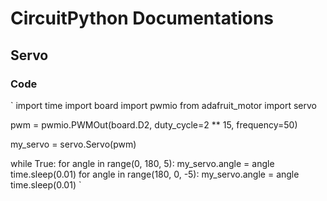 # CircuitPython Documentations
## Servo
### Code
`
import time
import board
import pwmio
from adafruit_motor import servo

pwm = pwmio.PWMOut(board.D2, duty_cycle=2 ** 15, frequency=50)

my_servo = servo.Servo(pwm)

while True:
    for angle in range(0, 180, 5): 
        my_servo.angle = angle
        time.sleep(0.01)
    for angle in range(180, 0, -5): 
        my_servo.angle = angle
        time.sleep(0.01)
        `
